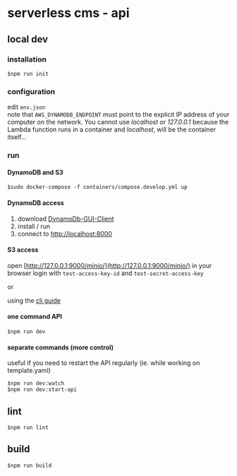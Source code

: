 # serverless cms - api

## local dev

### installation

`$npm run init`

### configuration

edit `env.json`  
note that `AWS_DYNAMODB_ENDPOINT` must point to the explicit IP address
of your computer on the network. You cannot use _localhost_ or _127.0.0.1_ because
the Lambda function runs in a container and _localhost_, will be the container itself...

### run

#### DynamoDB and S3

`$sudo docker-compose -f containers/compose.develop.yml up`

#### DynamoDB access

1. download [DynamoDb-GUI-Client](https://github.com/Arattian/DynamoDb-GUI-Client)
1. install / run
1. connect to [http://localhost:8000](http://localhost:8000)

#### S3 access

open [http://127.0.0.1:9000/minio/](http://127.0.0.1:9000/minio/) in your browser
login with `test-access-key-id` and `test-secret-access-key`

or

using the [cli guide](https://docs.minio.io/docs/aws-cli-with-minio.html)

#### one command API

`$npm run dev`

#### separate commands (more control)

useful if you need to restart the API regularly (ie. while working on template.yaml)

`$npm run dev:watch`  
`$npm run dev:start-api`

## lint

`$npm run lint`

## build

`$npm run build`
